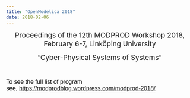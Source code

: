 ```yaml
---
title: "OpenModelica 2018"
date: 2018-02-06
---
```

<p style="text-align: center;"><span style="font-size: 14pt;">Proceedings of the 12th MODPROD Workshop 2018, February 6-7,&nbsp;</span><span style="font-size: 14pt;">Linköping University</span></p>
<p style="text-align: center;"><span style="font-size: 14pt;"></span><span style="font-size: 14pt;">”Cyber-Physical Systems of Systems”</span></p>
<p>&nbsp;</p>
<div itemprop="articleBody" style="margin: 0px; padding: 0px; border: 0px; outline: 0px; font-size: 12px; background: transparent; color: #000000; font-family: Arial, Helvetica, sans-serif;"><span style="font-size: 12pt;">To see the full list of program see,&nbsp;<a href="https://modprodblog.wordpress.com/modprod-2018/">https://modprodblog.wordpress.com/modprod-2018/</a></span></div>
